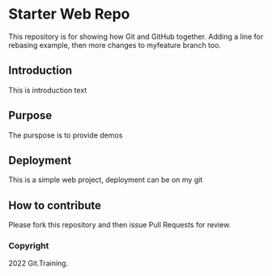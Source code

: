 # Starter Web Repo

This repository is for showing how Git and GitHub together.
Adding a line for rebasing example, then 
more changes to myfeature branch too.

## Introduction
This is introduction text

## Purpose
The purspose is to provide demos

## Deployment
This is a simple web project, deployment can be on my git

## How to contribute
Please fork this repository and then issue Pull Requests for review.

### Copyright
2022 Git.Training.